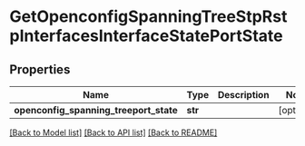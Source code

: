 # GetOpenconfigSpanningTreeStpRstpInterfacesInterfaceStatePortState

## Properties
Name | Type | Description | Notes
------------ | ------------- | ------------- | -------------
**openconfig_spanning_treeport_state** | **str** |  | [optional] 

[[Back to Model list]](../README.md#documentation-for-models) [[Back to API list]](../README.md#documentation-for-api-endpoints) [[Back to README]](../README.md)


